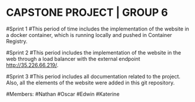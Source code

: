 # CAPSTONE PROJECT | GROUP 6

#Sprint 1
#This period of time includes the implementation of the website in a docker container, which is running locally and pushed in Container Registry.

#Sprint 2
#This period includes the implementation of the website in the web through a load balancer with the external endpoint http://35.226.66.219/. 

#Sprint 3
#This period includes all documentation related to the project. Also, all the elements of the website were added in this git repository.

#Members:
#Nathan
#Oscar
#Edwin
#Katerine
